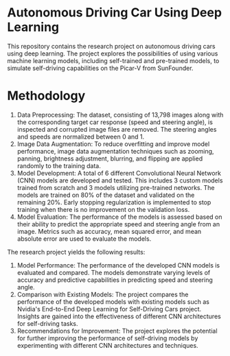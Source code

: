 # Autonomous Driving Car Using Deep Learning
This repository contains the research project on autonomous driving cars using deep learning. The project explores the possibilities of using various machine learning models, including self-trained and pre-trained models, to simulate self-driving capabilities on the Picar-V from SunFounder.

# Methodology
1. Data Preprocessing: The dataset, consisting of 13,798 images along with the corresponding target car response (speed and steering angle), is inspected and corrupted image files are removed. The steering angles and speeds are normalized between 0 and 1.
2. Image Data Augmentation: To reduce overfitting and improve model performance, image data augmentation techniques such as zooming, panning, brightness adjustment, blurring, and flipping are applied randomly to the training data.
3. Model Development: A total of 6 different Convolutional Neural Network (CNN) models are developed and tested. This includes 3 custom models trained from scratch and 3 models utilizing pre-trained networks. The models are trained on 80% of the dataset and validated on the remaining 20%. Early stopping regularization is implemented to stop training when there is no improvement on the validation loss.
4. Model Evaluation: The performance of the models is assessed based on their ability to predict the appropriate speed and steering angle from an image. Metrics such as accuracy, mean squared error, and mean absolute error are used to evaluate the models.

The research project yields the following results:

1. Model Performance: The performance of the developed CNN models is evaluated and compared. The models demonstrate varying levels of accuracy and predictive capabilities in predicting speed and steering angle.
2. Comparison with Existing Models: The project compares the performance of the developed models with existing models such as Nvidia's End-to-End Deep Learning for Self-Driving Cars project. Insights are gained into the effectiveness of different CNN architectures for self-driving tasks.
3. Recommendations for Improvement: The project explores the potential for further improving the performance of self-driving models by experimenting with different CNN architectures and techniques.
